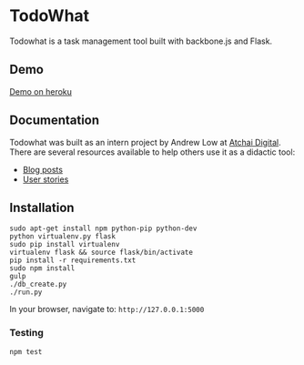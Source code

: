 # TodoWhat
Todowhat is a task management tool built with backbone.js and Flask.

## Demo
[Demo on heroku](http://atchai-whattodo.heroku.com)

## Documentation
Todowhat was built as an intern project by Andrew Low at [Atchai Digital](http://www.atchai.com). There are several resources available to help others use it as a didactic tool:

* [Blog posts](#)
* [User stories](#)

## Installation
```
sudo apt-get install npm python-pip python-dev
python virtualenv.py flask
sudo pip install virtualenv
virtualenv flask && source flask/bin/activate
pip install -r requirements.txt
sudo npm install
gulp
./db_create.py
./run.py
```

In your browser, navigate to:
``` http://127.0.0.1:5000 ```

### Testing
```
npm test
```
